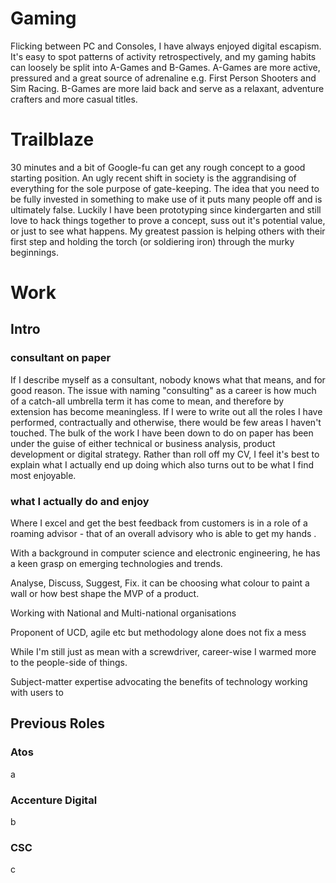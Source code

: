 # Gaming
Flicking between PC and Consoles, I have always enjoyed digital escapism. It's easy to spot patterns of activity retrospectively, and my gaming habits can loosely be split into A-Games and B-Games. A-Games are more active, pressured and a great source of adrenaline e.g. First Person Shooters and Sim Racing. B-Games are more laid back and serve as a relaxant, adventure crafters and more casual titles.
# Trailblaze                             
30 minutes and a bit of Google-fu can get any rough concept to a good starting position. An ugly recent shift in society is the aggrandising of everything for the sole purpose of gate-keeping. The idea that you need to be fully invested in something to make use of it puts many people off and is ultimately false. Luckily I have been prototyping since kindergarten and still love to hack things together to prove a concept, suss out it's potential value, or just to see what happens. My greatest passion is helping others with their first step and holding the torch (or soldiering iron) through the murky beginnings.


# Work
## Intro

### consultant on paper
If I describe myself as a consultant, nobody knows what that means, and for good reason. The issue with naming "consulting" as a career is how much of a catch-all umbrella term it has come to mean, and therefore by extension has become meaningless. If I were to write out all the roles I have performed, contractually and otherwise, there would be few areas I haven't touched. The bulk of the work I have been down to do on paper has been under the guise of either technical or business analysis, product development or digital strategy. Rather than roll off my CV, I feel it's best to explain what I actually end up doing which also turns out to be what I find most enjoyable.

### what I actually do and enjoy

Where I excel and get the best feedback from customers is in a role of a roaming advisor - that of an overall advisory who is able to get my hands .

With a background in computer science and electronic engineering, he has a keen grasp on emerging technologies and trends. 

Analyse, Discuss, Suggest, Fix. it can be choosing what colour to paint a wall or how best shape the MVP of a product.

Working with National and Multi-national organisations

Proponent of UCD, agile etc but methodology alone does not fix a mess

While I'm still just as mean with a screwdriver, career-wise I warmed more to the people-side of things.

Subject-matter expertise advocating the benefits of technology
working with users to

## Previous Roles
### Atos
a
### Accenture Digital
b
### CSC
c